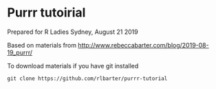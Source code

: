 # Purrr tutoirial

Prepared for R Ladies Sydney, August 21 2019

Based on materials from http://www.rebeccabarter.com/blog/2019-08-19_purrr/


To download materials if you have git installed

`git clone https://github.com/rlbarter/purrr-tutorial`
